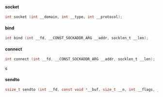 


#### socket

```c
int socket (int __domain, int __type, int __protocol);
```


#### bind

```c
int bind (int __fd, __CONST_SOCKADDR_ARG __addr, socklen_t __len);
```

#### connect

```c
int connect (int __fd, __CONST_SOCKADDR_ARG __addr, socklen_t __len);
```
s
#### sendto

```c
ssize_t sendto (int __fd, const void *__buf, size_t __n, int __flags, __CONST_SOCKADDR_ARG __addr, socklen_t __addr_len);
```


#### 